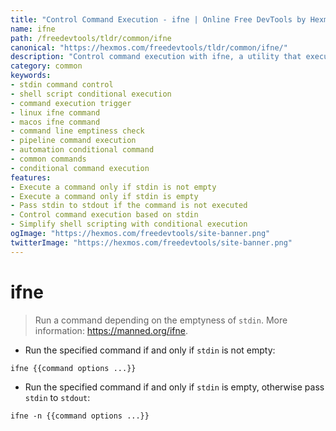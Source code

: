 ```yaml
---
title: "Control Command Execution - ifne | Online Free DevTools by Hexmos"
name: ifne
path: /freedevtools/tldr/common/ifne
canonical: "https://hexmos.com/freedevtools/tldr/common/ifne/"
description: "Control command execution with ifne, a utility that executes commands based on stdin emptiness. Streamline shell scripting and automate tasks. Free online tool, no registration required."
category: common
keywords:
- stdin command control
- shell script conditional execution
- command execution trigger
- linux ifne command
- macos ifne command
- command line emptiness check
- pipeline command execution
- automation conditional command
- common commands
- conditional command execution
features:
- Execute a command only if stdin is not empty
- Execute a command only if stdin is empty
- Pass stdin to stdout if the command is not executed
- Control command execution based on stdin
- Simplify shell scripting with conditional execution
ogImage: "https://hexmos.com/freedevtools/site-banner.png"
twitterImage: "https://hexmos.com/freedevtools/site-banner.png"
---
```


# ifne

> Run a command depending on the emptyness of `stdin`.
> More information: <https://manned.org/ifne>.

- Run the specified command if and only if `stdin` is not empty:

`ifne {{command options ...}}`

- Run the specified command if and only if `stdin` is empty, otherwise pass `stdin` to `stdout`:

`ifne -n {{command options ...}}`
